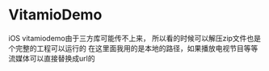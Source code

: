 # VitamioDemo
iOS vitamiodemo由于三方库可能传不上来，
所以看的时候可以解压zip文件也是个完整的工程可以运行的
在这里面我用的是本地的路径，如果播放电视节目等等流媒体可以直接替换成url的
